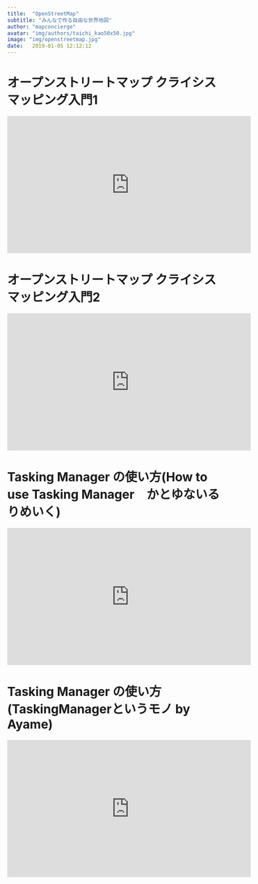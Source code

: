 ```yaml
---
title:  "OpenStreetMap"
subtitle: "みんなで作る自由な世界地図"
author: "mapconcierge"
avatar: "img/authors/taichi_kao50x50.jpg"
image: "img/openstreetmap.jpg"
date:   2019-01-05 12:12:12
---
```


# オープンストリートマップ クライシスマッピング入門1
<iframe width="560" height="315" src="https://www.youtube.com/embed/kPu5w-uVmrE" frameborder="0" allow="accelerometer; autoplay; encrypted-media; gyroscope; picture-in-picture" allowfullscreen></iframe>

# オープンストリートマップ クライシスマッピング入門2
<iframe width="560" height="315" src="https://www.youtube.com/embed/sWN_BTxXsQQ" frameborder="0" allow="accelerometer; autoplay; encrypted-media; gyroscope; picture-in-picture" allowfullscreen></iframe>

# Tasking Manager の使い方(How to use Tasking Manager　かとゆないるりめいく)
<iframe width="560" height="315" src="https://www.youtube.com/embed/sMAdXhwsK6o" frameborder="0" allow="accelerometer; autoplay; encrypted-media; gyroscope; picture-in-picture" allowfullscreen></iframe>

# Tasking Manager の使い方(TaskingManagerというモノ by Ayame)
<iframe width="560" height="315" src="https://www.youtube.com/embed/-tkZym5L0KI" frameborder="0" allow="accelerometer; autoplay; encrypted-media; gyroscope; picture-in-picture" allowfullscreen></iframe>
